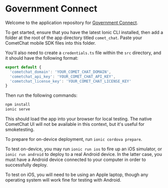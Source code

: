 Government Connect
=================

Welcome to the application repository for [Government Connect](https://governmentconnect.net/).

To get started, ensure that you have the latest Ionic CLI installed, then add a folder at the root of the app directory titled `comet_chat`. Paste your CometChat mobile SDK files into this folder. 

You'll also need to create a `credentials.ts` file within the `src` directory, and it should have the following format:

```javascript
export default {
  'cometchat_domain': 'YOUR_COMET_CHAT_DOMAIN',
  'cometchat_api_key': 'YOUR_COMET_CHAT_API_KEY',
  'cometchat_license_key': 'YOUR_COMET_CHAT_LICENSE_KEY' 
}
```

Then run the following commands:

```bash
npm install
ionic serve
```

This should load the app into your browser for local testing. The native CometChat UI will not be available in this context, but it's useful for smoketesting.

To prepare for on-device deployment, run `ionic cordova prepare`.

To test on-device, you may run `ionic run ios` to fire up an iOS simulator, or `ionic run android` to deploy to a real Android device. In the latter case, you must have a Android device connected to your computer in order to successfully deploy.

To test on iOS, you will need to be using an Apple laptop, though any operating system will work fine for testing with Android.